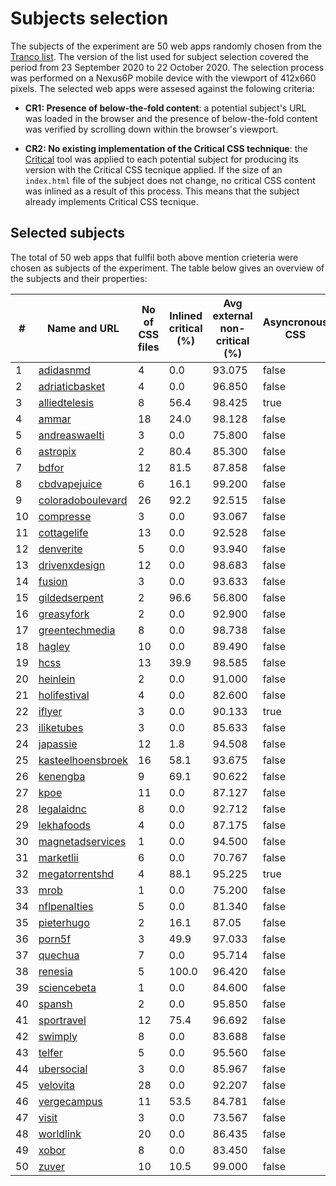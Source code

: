 # Subjects selection

The subjects of the experiment are 50 web apps randomly chosen from the [Tranco list](https://tranco-list.eu/). The version of the list used for subject selection
covered the period from 23 September 2020 to 22 October 2020. The selection process was performed on a Nexus6P mobile device with the viewport of 412x660 pixels. 
The selected web apps were assesed against the folowing criteria:

- **CR1: Presence of below-the-fold content**: a potential subject's URL was loaded in the browser and the presence of below-the-fold content was verified by 
scrolling down within the browser's viewport.

- **CR2: No existing implementation of the Critical CSS technique**: the [Critical](https://github.com/addyosmani/critical) tool was applied to each potential 
subject for producing its version with the Critical CSS tecnique applied. If the size of an `index.html` file of the subject does not change, no critical CSS content
was inlined as a result of this process. This means that the subject already implements Critical CSS tecnique.

## Selected subjects

The total of 50 web apps that fullfil both above mention crieteria were chosen as subjects of the experiment. The table below gives an overview of the subjects and
their properties:

| # | Name and URL | No of CSS files | Inlined critical (%) | Avg external non-critical (%) | Asyncronous CSS | Browser
|---|---|---|---|---|---|---|
| 1 | [adidasnmd](http://www.adidasnmd.us/) | 4 | 0.0 | 93.075 | false | firefox |
| 2 | [adriaticbasket](http://www.adriaticbasket.info/) | 4 | 0.0 | 96.850 | false | firefox |
| 3 | [alliedtelesis](https://www.alliedtelesis.com/en) | 8 | 56.4 | 98.425 | true | chrome |
| 4 | [ammar](https://ammar.cloud/) | 18 | 24.0 | 98.128 | false | firefox |
| 5 | [andreaswaelti](http://andreaswaelti.com/) | 3 | 0.0 | 75.800 | false | chrome |
| 6 | [astropix](https://astropix.com/) | 2 | 80.4 | 85.300 | false | chrome |
| 7 | [bdfor](https://bdfor.com/) | 12 | 81.5 | 87.858 | false | chrome |
| 8 | [cbdvapejuice](https://cbdvapejuice.net/) | 6 | 16.1 | 99.200 | false | firefox |
| 9 | [coloradoboulevard](https://www.coloradoboulevard.net/) | 26 | 92.2 | 92.515 | false | chrome |
| 10 | [compresse](http://compresse-per-articolazioni.eu/) | 3 | 0.0 | 93.067 | false | firefox |
| 11 | [cottagelife](https://cottagelife.com/) | 13 | 0.0 | 92.528 | false | firefox |
| 12 | [denverite](https://denverite.com/) | 5 | 0.0 | 93.940 | false | chrome
| 13 | [drivenxdesign](https://drivenxdesign.com/d100/) | 12 | 0.0 | 98.683 | false | chrome |
| 14 | [fusion](https://www.fusion.org/) | 3 | 0.0 | 93.633 | false | firefox |
| 15 | [gildedserpent](http://gildedserpent.com/) | 2 | 96.6 | 56.800 | false | firefox |
| 16 | [greasyfork](https://greasyfork.org/en) | 2 | 0.0 | 92.900 | false | firefox |
| 17 | [greentechmedia](https://www.greentechmedia.com/) | 8 | 0.0 | 98.738 | false | firefox
| 18 | [hagley](https://www.hagley.org/) | 10 | 0.0 | 89.490 | false | firefox
| 19 | [hcss](https://www.hcss.com/) | 13 | 39.9 | 98.585 | false | firefox
| 20 | [heinlein](https://heinlein-support.de/) | 2 | 0.0 | 91.000 | false | chrome
| 21 | [holifestival](https://www.holifestival.org/) | 4 | 0.0 | 82.600 | false | firefox
| 22 | [iflyer](https://iflyer.tv/) | 3 | 0.0 | 90.133 | true | firefox
| 23 | [iliketubes](http://www.iliketubes.com/en/) | 3 | 0.0 | 85.633 | false | firefox
| 24 | [japassie](http://japassie.com/) | 12 | 1.8 | 94.508 | false | chrome
| 25 | [kasteelhoensbroek](https://www.kasteelhoensbroek.nl/) | 16 | 58.1 | 93.675 | false | chrome
| 26 | [kenengba](https://kenengba.com/) | 9 | 69.1 | 90.622 | false | firefox |
| 27 | [kpoe](http://kpoe.at/) | 11 | 0.0 | 87.127 | false | chrome |
| 28 | [legalaidnc](https://legalaidnc.org/) | 8 | 0.0 | 92.712 | false | firefox |
| 29 | [lekhafoods](https://www.lekhafoods.com/) | 4 | 0.0 | 87.175 | false | firefox |
| 30 | [magnetadservices](https://magnetadservices.com/) | 1 | 0.0 | 94.500 | false | chrome |
| 31 | [marketlii](http://marketlii.com/) | 6 | 0.0 | 70.767 | false | chrome |
| 32 | [megatorrentshd](https://megatorrentshd.biz/) | 4 | 88.1 | 95.225 | true | chrome |
| 33 | [mrob](http://mrob.com/) | 1 | 0.0 | 75.200 | false | firefox |
| 34 | [nflpenalties](https://www.nflpenalties.com/) | 5 | 0.0 | 81.340 | false | chrome |
| 35 | [pieterhugo](https://pieterhugo.com/) | 2 | 16.1 | 87.05 | false | chrome |
| 36 | [porn5f](https://www.porn5f.com/) | 3 | 49.9 | 97.033 | false | chrome |
| 37 | [quechua](https://www.quechua.com/) | 7 | 0.0 | 95.714 | false | firefox |
| 38 | [renesia](https://www.renesia.com/) | 5 | 100.0 | 96.420 | false | chrome |
| 39 | [sciencebeta](https://sciencebeta.com/) | 1 | 0.0 | 84.600 | false | firefox |
| 40 | [spansh](https://spansh.co.uk/plotter) | 2 | 0.0 | 95.850 | false | chrome |
| 41 | [sportravel](https://sportravel.es/) | 12 | 75.4 | 96.692 | false | firefox |
| 42 | [swimply](https://swimply.com/) | 8 | 0.0 | 83.688 | false | chrome |
| 43 | [telfer](https://telfer.ru/) | 5 | 0.0 | 95.560 | false | firefox |
| 44 | [ubersocial](https://ubersocial.com/) | 3 | 0.0 | 85.967 | false | firefox |
| 45 | [velovita](https://velovita.com/) | 28 | 0.0 | 92.207 | false | firefox |
| 46 | [vergecampus](https://vergecampus.com/) | 11 | 53.5 | 84.781 | false | chrome |
| 47 | [visit](https://visit-sidney.com) | 3 | 0.0 | 73.567 | false | chrome |
| 48 | [worldlink](https://worldlink.com.np/) | 20 | 0.0 | 86.435 | false | chrome |
| 49 | [xobor](http://xobor.com/) | 8 | 0.0 | 83.450 | false | chrome |
| 50 | [zuver](https://zuver.net.au/) | 10 | 10.5 | 99.000 | false | chrome |

